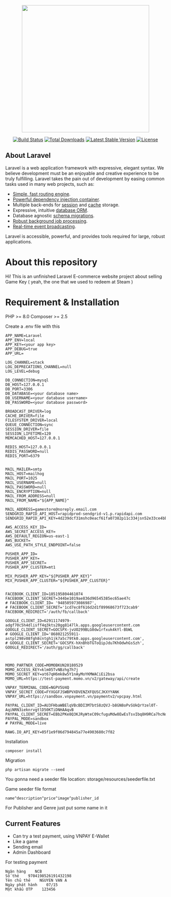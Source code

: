 <p align="center"><a href="https://laravel.com" target="_blank"><img src="https://raw.githubusercontent.com/laravel/art/master/logo-lockup/5%20SVG/2%20CMYK/1%20Full%20Color/laravel-logolockup-cmyk-red.svg" width="400"></a></p>

<p align="center">
<a href="https://travis-ci.org/laravel/framework"><img src="https://travis-ci.org/laravel/framework.svg" alt="Build Status"></a>
<a href="https://packagist.org/packages/laravel/framework"><img src="https://img.shields.io/packagist/dt/laravel/framework" alt="Total Downloads"></a>
<a href="https://packagist.org/packages/laravel/framework"><img src="https://img.shields.io/packagist/v/laravel/framework" alt="Latest Stable Version"></a>
<a href="https://packagist.org/packages/laravel/framework"><img src="https://img.shields.io/packagist/l/laravel/framework" alt="License"></a>
</p>

## About Laravel

Laravel is a web application framework with expressive, elegant syntax. We believe development must be an enjoyable and creative experience to be truly fulfilling. Laravel takes the pain out of development by easing common tasks used in many web projects, such as:

-   [Simple, fast routing engine](https://laravel.com/docs/routing).
-   [Powerful dependency injection container](https://laravel.com/docs/container).
-   Multiple back-ends for [session](https://laravel.com/docs/session) and [cache](https://laravel.com/docs/cache) storage.
-   Expressive, intuitive [database ORM](https://laravel.com/docs/eloquent).
-   Database agnostic [schema migrations](https://laravel.com/docs/migrations).
-   [Robust background job processing](https://laravel.com/docs/queues).
-   [Real-time event broadcasting](https://laravel.com/docs/broadcasting).

Laravel is accessible, powerful, and provides tools required for large, robust applications.

# About this repository

Hi! This is an unfinished Laravel E-commerce website project about selling Game Key ( yeah, the one that we used to redeem at Steam )

# Requirement & Installation

PHP >= 8.0
Composer >= 2.5

Create a .env file with this

```
APP_NAME=Laravel
APP_ENV=local
APP_KEY=<your app key>
APP_DEBUG=true
APP_URL=

LOG_CHANNEL=stack
LOG_DEPRECATIONS_CHANNEL=null
LOG_LEVEL=debug

DB_CONNECTION=mysql
DB_HOST=127.0.0.1
DB_PORT=3306
DB_DATABASE=<your database name>
DB_USERNAME=<your database username>
DB_PASSWORD=<your database password>

BROADCAST_DRIVER=log
CACHE_DRIVER=file
FILESYSTEM_DRIVER=local
QUEUE_CONNECTION=sync
SESSION_DRIVER=file
SESSION_LIFETIME=120
MEMCACHED_HOST=127.0.0.1

REDIS_HOST=127.0.0.1
REDIS_PASSWORD=null
REDIS_PORT=6379


MAIL_MAILER=smtp
MAIL_HOST=mailhog
MAIL_PORT=1025
MAIL_USERNAME=null
MAIL_PASSWORD=null
MAIL_ENCRYPTION=null
MAIL_FROM_ADDRESS=null
MAIL_FROM_NAME="${APP_NAME}"

MAIL_ADDRESS=gamestore@noreply.email.com
SENDGRID_RAPID_API_HOST=rapidprod-sendgrid-v1.p.rapidapi.com
SENDGRID_RAPID_API_KEY=4d239dcf31mshc0eacf61fa07382p11c334jsn52e33ce4bb74

AWS_ACCESS_KEY_ID=
AWS_SECRET_ACCESS_KEY=
AWS_DEFAULT_REGION=us-east-1
AWS_BUCKET=
AWS_USE_PATH_STYLE_ENDPOINT=false

PUSHER_APP_ID=
PUSHER_APP_KEY=
PUSHER_APP_SECRET=
PUSHER_APP_CLUSTER=mt1

MIX_PUSHER_APP_KEY="${PUSHER_APP_KEY}"
MIX_PUSHER_APP_CLUSTER="${PUSHER_APP_CLUSTER}"


FACEBOOK_CLIENT_ID=185195804461074
FACEBOOK_CLIENT_SECRET=344be1019ae836d96545385ec65ae47c
# FACEBOOK_CLIENT_ID= '948505973086987',
# FACEBOOK_CLIENT_SECRET='1cd7ec8f616d2d1f89968673f723cab9'
FACEBOOK_REDIRECT='/auth/fb/callback'

GOOGLE_CLIENT_ID=62911174979-adgf70c5h4dlisff4q3kts20gg8147lk.apps.googleusercontent.com
GOOGLE_CLIENT_SECRET=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
# GOOGLE_CLIENT_ID='868021255911-astpl298v08fgh8cntgh1jk7a5c79tk0.apps.googleusercontent.com',
# GOOGLE_CLIENT_SECRET='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',
GOOGLE_REDIRECT='/auth/gg/callback'



MOMO_PARTNER_CODE=MOMOBKUN20180529
MOMO_ACCESS_KEY=klm05TvNBzhg7h7j
MOMO_SECRET_KEY=at67qH6mk8w5Y1nAyMoYKMWACiEi2bsa
MOMO_URL=https://test-payment.momo.vn/v2/gateway/api/create

VNPAY_TERMINAL_CODE=NGPV5U4Q
VNPAY_SECRET_CODE=FYXGGFJSWBPVXDVENZXFQUSCJKXYYANK
VNPAY_URL=https://sandbox.vnpayment.vn/paymentv2/vpcpay.html

PAYPAL_CLIENT_ID=AU3FHbaWBElqVBcBDI3M7btS8zQVJ-b8GN8oPvSUkQrYzel0T-AqiNRN3ieknrvgtlD50KTiDNHAAqvB
PAYPAL_CLIENT_SECRET=EBb2PKe8Q3KJRyWteC09cfuguMdw8EwEsTsvIbq8H9RCa7hcNqNkMHQgpRWvAoLug3BKsJFTI_Hg6FW6
PAYPAL_MODE=sandbox
# PAYPAL_MODE=live

RAWG.IO_API_KEY=05f1e9f06d794845a77e4903680c7f82
```

Installation

```
composer install
```

Migration

```
php artisan migrate --seed
```

You gonna need a seeder file
location: storage/resources/seederfile.txt

Game seeder file format

```
name^description^price^image^publisher_id
```

For Publisher and Genre just put some name in it

## Current Features

-   Can try a test payment, using VNPAY E-Wallet
-   Like a game
-   Sending email
-   Admin Dashboard

For testing payment

```
Ngân hàng    NCB
Số thẻ    9704198526191432198
Tên chủ thẻ    NGUYEN VAN A
Ngày phát hành    07/15
Mật khẩu OTP    123456
```
